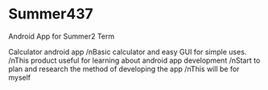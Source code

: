 # Summer437
Android App for Summer2 Term

Calculator android app
/nBasic calculator and easy GUI for simple uses.
/nThis product useful for learning about android app development
/nStart to plan and research the method of developing the app
/nThis will be for myself

